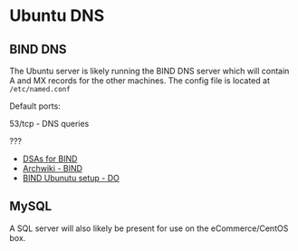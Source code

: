 # Ubuntu DNS

## BIND DNS

The Ubuntu server is likely running the BIND DNS server which will contain A and MX records for the other machines. The config file is located at `/etc/named.conf` 

Default ports:

53/tcp - DNS queries

???

* [DSAs for BIND](https://security-tracker.debian.org/tracker/source-package/bind)
* [Archwiki - BIND](https://wiki.archlinux.org/index.php/BIND)
* [BIND Ubunutu setup - DO](https://www.digitalocean.com/community/tutorials/how-to-configure-bind-as-a-private-network-dns-server-on-ubuntu-14-04)

## MySQL

A SQL server will also likely be present for use on the eCommerce/CentOS box. 

